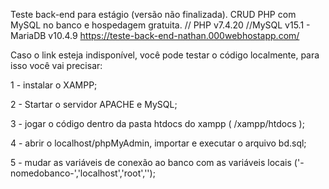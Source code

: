 Teste back-end para estágio (versão não finalizada). CRUD PHP com MySQL no banco e hospedagem gratuita. // PHP v7.4.20 //MySQL v15.1 - MariaDB v10.4.9 https://teste-back-end-nathan.000webhostapp.com/

Caso o link esteja indisponível, você pode testar o código localmente, para isso você vai precisar:

1 - instalar o XAMPP;

2 - Startar o servidor APACHE e MySQL;

3 - jogar o código dentro da pasta htdocs do xampp ( /xampp/htdocs );

4 - abrir o localhost/phpMyAdmin, importar e executar o arquivo bd.sql;

5 - mudar as variáveis de conexão ao banco com as variáveis locais ('-nomedobanco-','localhost','root','');
